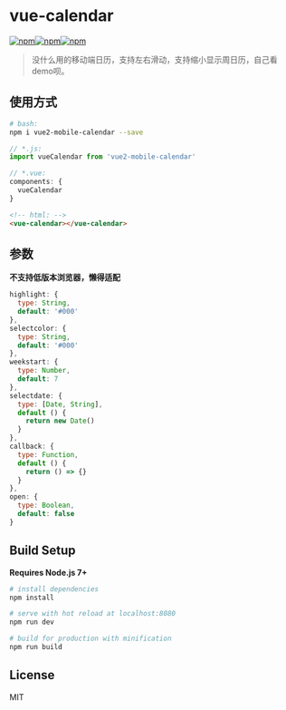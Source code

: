 # vue-calendar

[![npm](https://img.shields.io/npm/dm/vue2-mobile-calendar.svg?style=plastic)](https://www.npmjs.com/package/vue2-mobile-calendar)[![npm](https://img.shields.io/npm/v/vue2-mobile-calendar.svg?style=plastic)](https://www.npmjs.com/package/vue2-mobile-calendar)[![npm](https://img.shields.io/npm/l/vue2-mobile-calendar.svg?style=plastic)](https://www.npmjs.com/package/vue2-mobile-calendar)

> 没什么用的移动端日历，支持左右滑动，支持缩小显示周日历，自己看demo呗。

## 使用方式

``` bash
# bash:
npm i vue2-mobile-calendar --save
```
``` javascript
// *.js:
import vueCalendar from 'vue2-mobile-calendar'

// *.vue:
components: {
  vueCalendar
}
```
``` html
<!-- html: -->
<vue-calendar></vue-calendar>
```

## 参数
**不支持低版本浏览器，懒得适配**

``` javascript
highlight: {
  type: String,
  default: '#000'
},
selectcolor: {
  type: String,
  default: '#000'
},
weekstart: {
  type: Number,
  default: 7
},
selectdate: {
  type: [Date, String],
  default () {
    return new Date()
  }
},
callback: {
  type: Function,
  default () {
    return () => {}
  }
},
open: {
  type: Boolean,
  default: false
}
```

## Build Setup
**Requires Node.js 7+**

``` bash
# install dependencies
npm install

# serve with hot reload at localhost:8080
npm run dev

# build for production with minification
npm run build
```

## License

MIT

